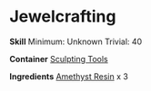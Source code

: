 <!-- TITLE: Polished Amethyst Bracer -->
<!-- SUBTITLE:  -->
# Jewelcrafting
**Skill**
Minimum: Unknown
Trivial: 40

**Container**
[Sculpting Tools](sculpting-tools)

**Ingredients**
[Amethyst Resin](amethyst-resin) x 3